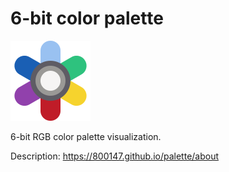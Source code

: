 # 6-bit color palette

![icon](./favicon.svg)

6-bit RGB color palette visualization.

Description: <https://800147.github.io/palette/about>
